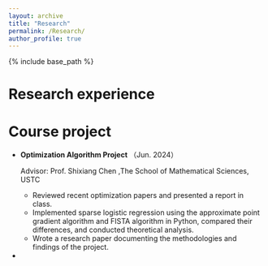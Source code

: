 ```yaml
---
layout: archive
title: "Research"
permalink: /Research/
author_profile: true
---
```


{% include base_path %}

Research experience
======

  
Course project
======
* **Optimization Algorithm Project** （Jun. 2024）

  Advisor: Prof. Shixiang Chen ,The School of Mathematical Sciences, USTC
  * Reviewed recent optimization papers and presented a report in class.
  * Implemented sparse logistic regression using the approximate point gradient algorithm and FISTA algorithm in Python, compared their differences, and conducted theoretical analysis.
  * Wrote a research paper documenting the methodologies and findings of the project.
 


* 


